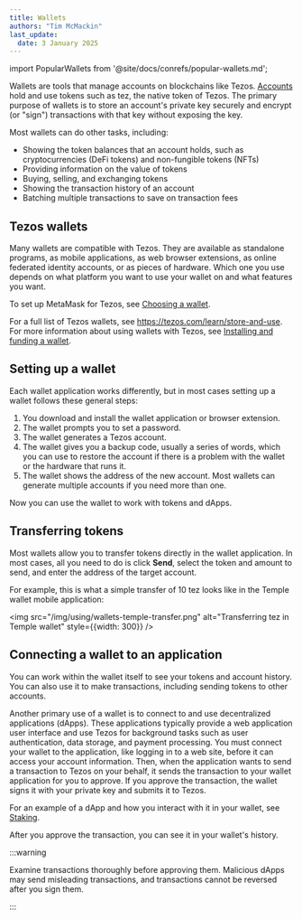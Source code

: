 ```yaml
---
title: Wallets
authors: "Tim McMackin"
last_update:
  date: 3 January 2025
---
```


import PopularWallets from '@site/docs/conrefs/popular-wallets.md';

Wallets are tools that manage accounts on blockchains like Tezos.
[Accounts](/using/user-accounts) hold and use tokens such as tez, the native token of Tezos.
The primary purpose of wallets is to store an account's private key securely and encrypt (or "sign") transactions with that key without exposing the key.

Most wallets can do other tasks, including:

- Showing the token balances that an account holds, such as cryptocurrencies (DeFi tokens) and non-fungible tokens (NFTs)
- Providing information on the value of tokens
- Buying, selling, and exchanging tokens
- Showing the transaction history of an account
- Batching multiple transactions to save on transaction fees

## Tezos wallets

Many wallets are compatible with Tezos.
They are available as standalone programs, as mobile applications, as web browser extensions, as online federated identity accounts, or as pieces of hardware.
Which one you use depends on what platform you want to use your wallet on and what features you want.

<PopularWallets />

To set up MetaMask for Tezos, see [Choosing a wallet](/developing/wallet-setup#choosing-a-wallet).

For a full list of Tezos wallets, see https://tezos.com/learn/store-and-use.
For more information about using wallets with Tezos, see [Installing and funding a wallet](/developing/wallet-setup).

## Setting up a wallet

Each wallet application works differently, but in most cases setting up a wallet follows these general steps:

1. You download and install the wallet application or browser extension.
1. The wallet prompts you to set a password.
1. The wallet generates a Tezos account.
1. The wallet gives you a backup code, usually a series of words, which you can use to restore the account if there is a problem with the wallet or the hardware that runs it.
1. The wallet shows the address of the new account.
Most wallets can generate multiple accounts if you need more than one.

Now you can use the wallet to work with tokens and dApps.

## Transferring tokens

Most wallets allow you to transfer tokens directly in the wallet application.
In most cases, all you need to do is click **Send**, select the token and amount to send, and enter the address of the target account.

For example, this is what a simple transfer of 10 tez looks like in the Temple wallet mobile application:

<img src="/img/using/wallets-temple-transfer.png" alt="Transferring tez in Temple wallet" style={{width: 300}} />

## Connecting a wallet to an application

You can work within the wallet itself to see your tokens and account history.
You can also use it to make transactions, including sending tokens to other accounts.

Another primary use of a wallet is to connect to and use decentralized applications (dApps).
These applications typically provide a web application user interface and use Tezos for background tasks such as user authentication, data storage, and payment processing.
You must connect your wallet to the application, like logging in to a web site, before it can access your account information.
Then, when the application wants to send a transaction to Tezos on your behalf, it sends the transaction to your wallet application for you to approve.
If you approve the transaction, the wallet signs it with your private key and submits it to Tezos.

For an example of a dApp and how you interact with it in your wallet, see [Staking](/using/staking).

After you approve the transaction, you can see it in your wallet's history.

:::warning

Examine transactions thoroughly before approving them.
Malicious dApps may send misleading transactions, and transactions cannot be reversed after you sign them.

:::
